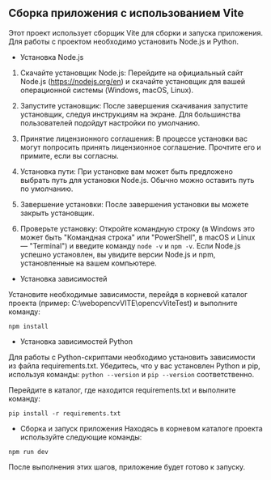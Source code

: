 ## Сборка приложения с использованием Vite
Этот проект использует сборщик Vite для сборки и запуска приложения. Для работы с проектом необходимо установить Node.js и Python.

- Установка Node.js
1. Скачайте установщик Node.js:
Перейдите на официальный сайт Node.js (https://nodejs.org/en) и скачайте установщик для вашей операционной системы (Windows, macOS, Linux).

2. Запустите установщик:
После завершения скачивания запустите установщик, следуя инструкциям на экране. Для большинства пользователей подойдут настройки по умолчанию.

3. Принятие лицензионного соглашения:
В процессе установки ваc могут попросить принять лицензионное соглашение. Прочтите его и примите, если вы согласны.

4. Установка пути:
При установке вам может быть предложено выбрать путь для установки Node.js. Обычно можно оставить путь по умолчанию.

5. Завершение установки:
После завершения установки вы можете закрыть установщик.

6. Проверьте установку:
Откройте командную строку (в Windows это может быть "Командная строка" или "PowerShell", в macOS и Linux — "Terminal") и введите команду ```node -v``` и ```npm -v```. Если Node.js успешно установлен, вы увидите версии Node.js и npm, установленные на вашем компьютере.

- Установка зависимостей

Установите необходимые зависимости, перейдя в корневой каталог проекта (пример: C:\webopencvVITE\opencvViteTest) и выполните команду:

```npm install```  

- Установка зависимостей Python
  
Для работы с Python-скриптами необходимо установить зависимости из файла requirements.txt. Убедитесь, что у вас установлен Python и pip, используя команды: ```python --version``` и ```pip --version``` соответственно.

Перейдите в каталог, где находится requirements.txt и выполните команду:

```pip install -r requirements.txt```

- Сборка и запуск приложения
Находясь в корневом каталоге проекта используйте следующие команды:

```npm run dev```
  

После выполнения этих шагов, приложение будет готово к запуску.
